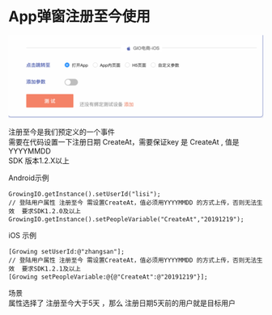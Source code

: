 # App弹窗注册至今使用

![](../../.gitbook/assets/image%20%2875%29.png)

注册至今是我们预定义的一个事件  
需要在代码设置一下注册日期 CreateAt，需要保证key 是 CreateAt , 值是YYYYMMDD  
SDK 版本1.2.X以上

Android示例

```text
GrowingIO.getInstance().setUserId("lisi");  
// 登陆用户属性 注册至今 需设置CreateAt，值必须用YYYYMMDD 的方式上传，否则无法生效  要求SDK1.2.0及以上
GrowingIO.getInstance().setPeopleVariable("CreateAt","20191219");
```

  
iOS 示例

```text
[Growing setUserId:@"zhangsan"];
// 登陆用户属性 注册至今 需设置CreateAt，值必须用YYYYMMDD 的方式上传，否则无法生效  要求SDK1.2.1及以上
[Growing setPeopleVariable:@{@"CreateAt":@"20191219"}];
```

场景  
属性选择了 注册至今大于5天 ，那么 注册日期5天前的用户就是目标用户

